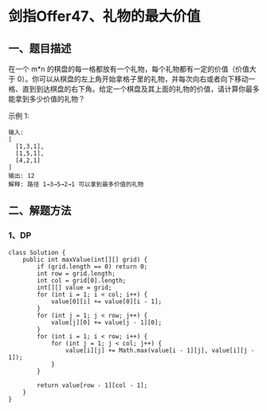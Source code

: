 # 剑指Offer47、礼物的最大价值

## 一、题目描述

在一个 m*n 的棋盘的每一格都放有一个礼物，每个礼物都有一定的价值（价值大于 0）。你可以从棋盘的左上角开始拿格子里的礼物，并每次向右或者向下移动一格、直到到达棋盘的右下角。给定一个棋盘及其上面的礼物的价值，请计算你最多能拿到多少价值的礼物？

 

示例 1:

```
输入: 
[
  [1,3,1],
  [1,5,1],
  [4,2,1]
]
输出: 12
解释: 路径 1→3→5→2→1 可以拿到最多价值的礼物
```





## 二、解题方法

### 1、DP

```
class Solution {
    public int maxValue(int[][] grid) {
        if (grid.length == 0) return 0;
        int row = grid.length;
        int col = grid[0].length;
        int[][] value = grid;
        for (int i = 1; i < col; i++) {
            value[0][i] += value[0][i - 1];
        }
        for (int j = 1; j < row; j++) {
            value[j][0] += value[j - 1][0];
        }
        for (int i = 1; i < row; i++) {
            for (int j = 1; j < col; j++) {
                value[i][j] += Math.max(value[i - 1][j], value[i][j - 1]);
            }
        }

        return value[row - 1][col - 1];
    }
}
```

